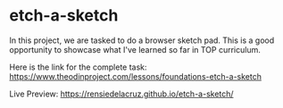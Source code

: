 # etch-a-sketch

In this project, we are tasked to do a browser sketch pad. This is a good opportunity to showcase what I've learned so far in TOP curriculum.

Here is the link for the complete task: https://www.theodinproject.com/lessons/foundations-etch-a-sketch

Live Preview: https://rensiedelacruz.github.io/etch-a-sketch/